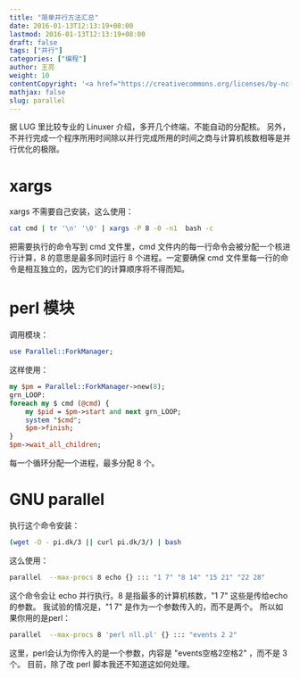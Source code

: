 ```yaml
---
title: "简单并行方法汇总"
date: 2016-01-13T12:13:19+08:00
lastmod: 2016-01-13T12:13:19+08:00
draft: false
tags: ["并行"]
categories: ["编程"]
author: 王亮
weight: 10
contentCopyright: '<a href="https://creativecommons.org/licenses/by-nc-sa/4.0/deed.zh" rel="noopener" target="_blank">CC 4.0</a>'
mathjax: false
slug: parallel
---
```


据 LUG 里比较专业的 Linuxer 介绍，多开几个终端，不能自动的分配核。
另外，不并行完成一个程序所用时间除以并行完成所用的时间之商与计算机核数相等是并行优化的极限。

# xargs

xargs 不需要自己安装，这么使用：

```bash
cat cmd | tr '\n' '\0' | xargs -P 8 -0 -n1  bash -c
```

把需要执行的命令写到 cmd 文件里，cmd 文件内的每一行命令会被分配一个核进行计算，8 的意思是最多同时运行 8 个进程。一定要确保 cmd 文件里每一行的命令是相互独立的，因为它们的计算顺序将不得而知。

# perl 模块

调用模块：

```perl
use Parallel::ForkManager;
```

这样使用：

```perl
my $pm = Parallel::ForkManager->new(8);
grn_LOOP:
foreach my $ cmd (@cmd) {
    my $pid = $pm->start and next grn_LOOP;
    system "$cmd";
    $pm->finish;
}
$pm->wait_all_children;
```

每一个循环分配一个进程，最多分配 8 个。

# GNU parallel

执行这个命令安装：

```bash
(wget -O - pi.dk/3 || curl pi.dk/3/) | bash
```

这么使用：

```bash
parallel  --max-procs 8 echo {} ::: "1 7" "8 14" "15 21" "22 28"
```

这个命令会让 echo 并行执行。8 是指最多的计算机核数，"1 7" 这些是传给echo的参数。
我试验的情况是，"1 7" 是作为一个参数传入的，而不是两个。
所以如果你用的是perl：

```bash
parallel  --max-procs 8 'perl nll.pl' {} ::: "events 2 2"
```

这里，perl会认为你传入的是一个参数，内容是 "events空格2空格2" ，而不是 3 个。
目前，除了改 perl 脚本我还不知道这如何处理。
